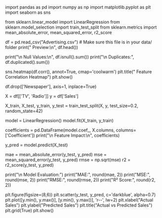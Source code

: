 import pandas as pd
import numpy as np
import matplotlib.pyplot as plt
import seaborn as sns

from sklearn.linear_model import LinearRegression
from sklearn.model_selection import train_test_split
from sklearn.metrics import mean_absolute_error, mean_squared_error, r2_score

df = pd.read_csv("Advertising.csv")  # Make sure this file is in your data/ folder
print(" Preview:\n", df.head())

print("\n Null Values:\n", df.isnull().sum())
print("\n Duplicates:", df.duplicated().sum())

sns.heatmap(df.corr(), annot=True, cmap='coolwarm')
plt.title(" Feature Correlation Heatmap")
plt.show()

df.drop(['Newspaper'], axis=1, inplace=True)

X = df[['TV', 'Radio']]
y = df['Sales']


X_train, X_test, y_train, y_test = train_test_split(X, y, test_size=0.2, random_state=42)


model = LinearRegression()
model.fit(X_train, y_train)

coefficients = pd.DataFrame(model.coef_, X.columns, columns=['Coefficient'])
print("\n Feature Impact:\n", coefficients)


y_pred = model.predict(X_test)

mae = mean_absolute_error(y_test, y_pred)
mse = mean_squared_error(y_test, y_pred)
rmse = np.sqrt(mse)
r2 = r2_score(y_test, y_pred)

print("\n Model Evaluation:")
print("MAE:", round(mae, 2))
print("MSE:", round(mse, 2))
print("RMSE:", round(rmse, 2))
print("R² Score:", round(r2, 2))


plt.figure(figsize=(8,6))
plt.scatter(y_test, y_pred, c='darkblue', alpha=0.7)
plt.plot([y.min(), y.max()], [y.min(), y.max()], 'r--', lw=2)
plt.xlabel("Actual Sales")
plt.ylabel("Predicted Sales")
plt.title("Actual vs Predicted Sales")
plt.grid(True)
plt.show()

